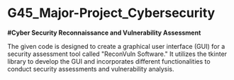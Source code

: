# G45_Major-Project_Cybersecurity
**#Cyber Security Reconnaissance and Vulnerability Assessment**

The given code is designed to create a graphical user interface (GUI) for a security assessment tool called "ReconVuln Software." 
It utilizes the tkinter library to develop the GUI and incorporates different functionalities to conduct security assessments and vulnerability analysis.
